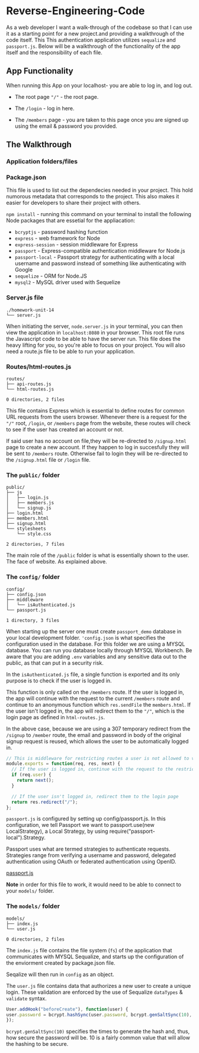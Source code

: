 # Reverse-Engineering-Code

As a web developer I want a walk-through of the codebase so that I can use it as a starting point for a new project.and providing a walkthrough of the code itself. This This authentication application utilizes `sequalize` and `passport.js`. Below will be a walkthrough of the functionality of the app itself and the responsibility of each file. 

## App Functionality

When running this App on your localhost- you are able to log in, and log out. 

* The root page `"/"` - the root page.

* The `/login` - log in here. 

* The `/members` page - you are taken to this page once you are signed up using the email & password you provided.

## The Walkthrough

### Application folders/files


### **Package.json**

This file is used to list out the dependecies needed in your project. This hold numorous metadata that corresponds to the project. This also makes it easier for developers to share their project with others.

`npm install` - running this command on your terminal to install the following Node packages that are essetial for the appliacation:

* `bcryptjs` - password hashing function
* `express` - web framework for Node
* `express-session` - session middleware for Express
* `passport` - Express-compatible authentication middleware for Node.js
* `passport-local` - Passport strategy for authenticating with a local username and password instead of something like authenticating with Google
* `sequelize` - ORM for Node.JS
* `mysql2` - MySQL driver used with Sequelize

### **Server.js file**

```shell
./homework-unit-14
└── server.js
```

When initiating the server, `node.server.js` in your terminal, you can then view the application in `localhost:8080` in your browser. This root file runs the Javascript code to be able to have the server run. This file does the heavy lifting for you, so you're able to focus on your project. You will also need a route.js file to be able to run your application.

### **Routes/html-routes.js**

```shell
routes/
├── api-routes.js
└── html-routes.js

0 directories, 2 files
```
This file contains Express which is essential to define routes for common URL requests from the users browser. Whenever there is a request for the `"/"` root, `/login`, or `/members` page from the website, these routes will check to see if the user has created an account or not. 

If said user has no account on file,they will be re-directed to `/signup.html` page to create a new account. If they happen to log in succesfully they will be sent to `/members` route. Otherwise fail to login they will be re-directed to the `/signup.html` file or `/login` file.

### **The `public/` folder**

```
public/
├── js
│   ├── login.js
│   ├── members.js
│   └── signup.js
├── login.html
├── members.html
├── signup.html
└── stylesheets
    └── style.css

2 directories, 7 files
```

The main role of the `/public` folder is what is essentially shown to the user. The face of website. As explained above.

### **The `config/` folder**

```
config/
├── config.json
├── middleware
│   └── isAuthenticated.js
└── passport.js

1 directory, 3 files
```
When starting up the server one must create `passport_demo` database in your local development folder. `'config.json` is what specifies the configuration used in the database. For this folder we are using a  MYSQL database. You can run you database locally through MYSQL Workbench. Be aware that you are adding `.env` variables and any sensitive data out to the public, as that can put in  a security risk.

In the `isAuthenticated.js` file, a single function is exported and its only purpose is to check if the user is logged in.

This function is only called on the `/members` route. If the user is logged in, the app will continue with the request to the current `/members` route and continue to an anonymous function which `res.sendFile` the `members.html`. If the user isn't logged in, the app will redirect them to the `"/"`, which is the login page as defined in `html-routes.js`.

In the above case, because we are using a 307 temporary redirect from the `/signup` to `/member` route, the email and password in body of the original signup request is reused, which allows the user to be automatically logged in.

```javascript
// This is middleware for restricting routes a user is not allowed to visit if not logged in
module.exports = function(req, res, next) {
  // If the user is logged in, continue with the request to the restricted route
  if (req.user) {
    return next();
  }

  // If the user isn't logged in, redirect them to the login page
  return res.redirect("/");
};

```

`passport.js` is configured by setting up config/passport.js. In this configuration, we tell Passport we want to passport.use(new LocalStrategy), a Local Strategy, by using require("passport-local").Strategy.

Passport uses what are termed strategies to authenticate requests. Strategies range from verifying a username and password, delegated authentication using OAuth or federated authentication using OpenID.

[passport.js](http://www.passportjs.org/)

**Note** 
in order for this file to work, it would need to be able to connect to your `models/` folder.

### **The `models/` folder**

```shell
models/
├── index.js
└── user.js

0 directories, 2 files
```

The `index.js` file contains the file system (`fs`) of the application that communicates with MYSQL Sequalize, and starts up the configuration of the enviorment created by package.json file. 

Seqalize will then run in `config` as an object. 

The `user.js` file contains data that authorizes a new user to create a unique login. These validation are enforced by the use of Sequalize `dataTypes` & `validate` syntax. 

```javascript  
User.addHook("beforeCreate"), function(user) {
user.password = bcrypt.hashSync(user.password, bcrypt.genSaltSync(10), null);
});
```
`bcrypt.genSaltSync(10)` specifies the times to generate the hash and, thus, how secure the password will be. 10 is a fairly common value that will allow the hashing to be secure.



